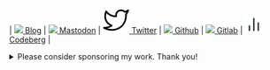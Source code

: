 | [![](https://raw.githubusercontent.com/tarsius/tarsius/master/img/file-text.svg) Blog](https://www.bgcicca.com.br) | [![](https://raw.githubusercontent.com/tarsius/tarsius/master/img/cloud.svg) Mastodon](https://mastodon.social/@bgcicca) | [![](https://raw.githubusercontent.com/bgcicca/bgcicca/refs/heads/main/icons/twitter.svg) Twitter](https://x.com/bgcicca) | [![](https://raw.githubusercontent.com/tarsius/tarsius/master/img/github.svg) Github](https://github.com/bgcicca) | [![](https://raw.githubusercontent.com/tarsius/tarsius/master/img/gitlab.svg) Gitlab](https://gitlab.com/BrunoCiccarino) | [![](https://raw.githubusercontent.com/tarsius/tarsius/master/img/bar-chart-2.svg) Codeberg](https://codeberg.org/bgcicca) |



<details>
  <summary>
    Please consider sponsoring my work.  Thank you!
  </summary>
  <div align="center"> 

[!["Buy Me A Coffee"](https://www.buymeacoffee.com/assets/img/custom_images/orange_img.png)](https://buymeacoffee.com/ciccabr9p)
[!["ko-fi"](https://img.shields.io/badge/Ko--fi-F16061?style=for-the-badge&logo=ko-fi&logoColor=white)](https://ko-fi.com/brunociccarinoo)
[!["github-sponsors"](https://img.shields.io/badge/sponsor-30363D?style=for-the-badge&logo=GitHub-Sponsors&logoColor=#white)](https://github.com/sponsors/BrunoCiccarino/)

</div>
</details>

